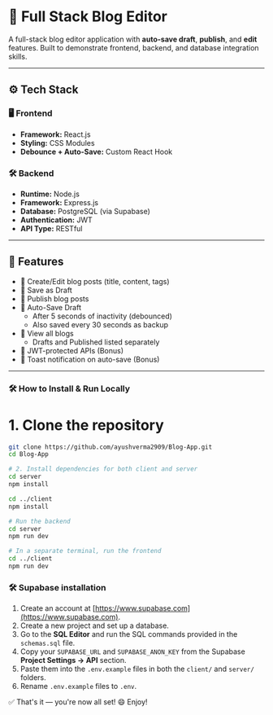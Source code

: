 # 📝 Full Stack Blog Editor 

A full-stack blog editor application with **auto-save draft**, **publish**, and **edit** features. Built to demonstrate frontend, backend, and database integration skills.

---

## ⚙️ Tech Stack

### 🖥 Frontend
- **Framework:** React.js
- **Styling:** CSS Modules
- **Debounce + Auto-Save:** Custom React Hook

### 🛠 Backend
- **Runtime:** Node.js
- **Framework:** Express.js
- **Database:** PostgreSQL (via Supabase)
- **Authentication:** JWT 
- **API Type:** RESTful

---

## 🧠 Features

- 📝 Create/Edit blog posts (title, content, tags)
- 💾 Save as Draft
- 🚀 Publish blog posts
- 🔄 Auto-Save Draft
  - After 5 seconds of inactivity (debounced)
  - Also saved every 30 seconds as backup
- 🧾 View all blogs
  - Drafts and Published listed separately
- 🔐 JWT-protected APIs (Bonus)
- 🔔 Toast notification on auto-save (Bonus)

---
### 🛠 How to Install & Run Locally

# 1. Clone the repository
```bash
git clone https://github.com/ayushverma2909/Blog-App.git
cd Blog-App

# 2. Install dependencies for both client and server
cd server
npm install

cd ../client
npm install

# Run the backend
cd server
npm run dev

# In a separate terminal, run the frontend
cd ../client
npm run dev

```

### 🛠 Supabase installation


1. Create an account at [https://www.supabase.com](https://www.supabase.com).
2. Create a new project and set up a database.
3. Go to the **SQL Editor** and run the SQL commands provided in the `schemas.sql` file.
4. Copy your `SUPABASE_URL` and `SUPABASE_ANON_KEY` from the Supabase **Project Settings → API** section.
5. Paste them into the `.env.example` files in both the `client/` and `server/` folders.
6. Rename `.env.example` files to `.env`.

✅ That's it — you're now all set! 😄 Enjoy!




